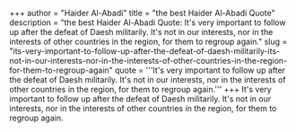 +++
author = "Haider Al-Abadi"
title = "the best Haider Al-Abadi Quote"
description = "the best Haider Al-Abadi Quote: It's very important to follow up after the defeat of Daesh militarily. It's not in our interests, nor in the interests of other countries in the region, for them to regroup again."
slug = "its-very-important-to-follow-up-after-the-defeat-of-daesh-militarily-its-not-in-our-interests-nor-in-the-interests-of-other-countries-in-the-region-for-them-to-regroup-again"
quote = '''It's very important to follow up after the defeat of Daesh militarily. It's not in our interests, nor in the interests of other countries in the region, for them to regroup again.'''
+++
It's very important to follow up after the defeat of Daesh militarily. It's not in our interests, nor in the interests of other countries in the region, for them to regroup again.
